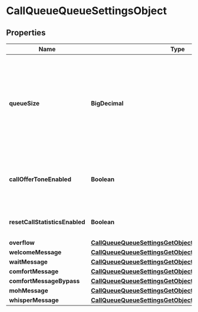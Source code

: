 <!--  Copyright 2025 Cisco Systems Inc.

Permission is hereby granted, free of charge, to any person obtaining a copy
of this software and associated documentation files (the "Software"), to deal
in the Software without restriction, including without limitation the rights
to use, copy, modify, merge, publish, distribute, sublicense, and/or sell
copies of the Software, and to permit persons to whom the Software is
furnished to do so, subject to the following conditions:

The above copyright notice and this permission notice shall be included in
all copies or substantial portions of the Software.

THE SOFTWARE IS PROVIDED "AS IS", WITHOUT WARRANTY OF ANY KIND, EXPRESS OR
IMPLIED, INCLUDING BUT NOT LIMITED TO THE WARRANTIES OF MERCHANTABILITY,
FITNESS FOR A PARTICULAR PURPOSE AND NONINFRINGEMENT. IN NO EVENT SHALL THE
AUTHORS OR COPYRIGHT HOLDERS BE LIABLE FOR ANY CLAIM, DAMAGES OR OTHER
LIABILITY, WHETHER IN AN ACTION OF CONTRACT, TORT OR OTHERWISE, ARISING FROM,
OUT OF OR IN CONNECTION WITH THE SOFTWARE OR THE USE OR OTHER DEALINGS IN
THE SOFTWARE.-->


# CallQueueQueueSettingsObject


## Properties

| Name | Type | Description | Notes |
|------------ | ------------- | ------------- | -------------|
|**queueSize** | **BigDecimal** | The maximum number of calls for this call queue. Once this number is reached, the &#x60;overflow&#x60; settings are triggered. |  |
|**callOfferToneEnabled** | **Boolean** | Play ringing tone to callers when their call is set to an available agent. |  [optional] |
|**resetCallStatisticsEnabled** | **Boolean** | Reset caller statistics upon queue entry. |  [optional] |
|**overflow** | [**CallQueueQueueSettingsGetObjectOverflow**](CallQueueQueueSettingsGetObjectOverflow.md) |  |  |
|**welcomeMessage** | [**CallQueueQueueSettingsGetObjectWelcomeMessage**](CallQueueQueueSettingsGetObjectWelcomeMessage.md) |  |  [optional] |
|**waitMessage** | [**CallQueueQueueSettingsGetObjectWaitMessage**](CallQueueQueueSettingsGetObjectWaitMessage.md) |  |  [optional] |
|**comfortMessage** | [**CallQueueQueueSettingsGetObjectComfortMessage**](CallQueueQueueSettingsGetObjectComfortMessage.md) |  |  [optional] |
|**comfortMessageBypass** | [**CallQueueQueueSettingsGetObjectComfortMessageBypass**](CallQueueQueueSettingsGetObjectComfortMessageBypass.md) |  |  [optional] |
|**mohMessage** | [**CallQueueQueueSettingsGetObjectMohMessage**](CallQueueQueueSettingsGetObjectMohMessage.md) |  |  [optional] |
|**whisperMessage** | [**CallQueueQueueSettingsGetObjectWhisperMessage**](CallQueueQueueSettingsGetObjectWhisperMessage.md) |  |  [optional] |



